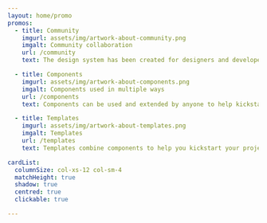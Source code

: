 ```yaml
---
layout: home/promo
promos:
  - title: Community
    imgurl: assets/img/artwork-about-community.png
    imgalt: Community collaboration
    url: /community
    text: The design system has been created for designers and developers across government to share and create a set of quality tools and designs that can be used by everyone.

  - title: Components
    imgurl: assets/img/artwork-about-components.png
    imgalt: Components used in multiple ways
    url: /components
    text: Components can be used and extended by anyone to help kickstart the design and development process or even build production-ready interfaces.

  - title: Templates
    imgurl: assets/img/artwork-about-templates.png
    imgalt: Templates
    url: /templates
    text: Templates combine components to help you kickstart your project. They’ll save your team time and resources and help get value to your users sooner.

cardList:
  columnSize: col-xs-12 col-sm-4
  matchHeight: true
  shadow: true
  centred: true
  clickable: true

---
```

